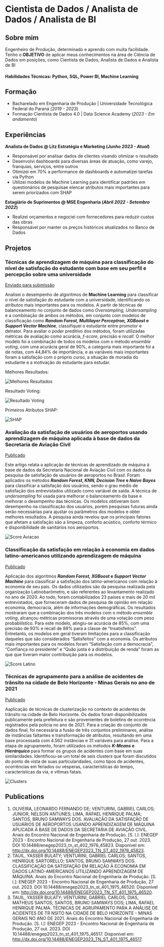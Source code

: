 # Cientista de Dados / Analista de Dados / Analista de BI

## Sobre mim
Engenheiro de Produção, determinado e aprendo com muita facilidade. Tenho o **OBJETIVO** de aplicar meus conhecimentos na área de Ciência de Dados em posições, como Cientista de Dados, Analista de Dados e Analista de BI

#### Habilidades Técnicas: Python, SQL, Power BI, Machine Learning

## Formação
- Bacharelado em Engenharia de Produção | Universidade Tecnológica Federal do Paraná (_2019 - 2023_)								       		
- Formação Cientista de Dados 4.0	| Data Science Academy (_2023 - Em andamento_)	 			        		

## Experiências
**Analista de Dados @ Litz Estratégia e Marketing (_Junho 2023 - Atual_)**
- Responsável por analisar dados de clientes visando otimizar o resultado
- Desenvolvi dashboards para diversas áreas de atuação, como varejo, franquias, serviços, entre outros
- Otimizei em 70% a performance de dashboards e automatizei tarefas via Python
- Utilizei modelos de Machine Learning para identificar padrões em questionários de pesquisae elencar atributos mais importantes para serem priorizados com SHAP

**Estagiário de Suprimentos @ MSE Engenharia (_Abril 2022 - Setembro 2022_)**
- Realizei orçamentos e negociei com fornecedores para reduzir custos das obras
- Responsável por manter os preços históricos atualizados no Banco de Dados 

## Projetos
### Técnicas de aprendizagem de máquina para classificação do nível de satisfação do estudante com base em seu perfil e percepção sobre uma universidade
[Enviado para submissão](https://drive.google.com/file/d/1mWIL1zGipppVKKieSNnN5gx_m9D8AuZQ/view?usp=sharing)

Analisei o desempenho de algoritmos de **Machine Learning** para classificar o nível de satisfação do estudante com a universidade, identificando os atributos mais importantes para os modelos. A partir de técnicas de balanceamento no conjunto de dados como _Oversampling, Undersampling_ e a combinação de ambos os métodos, em conjunto com modelos de classificação como **_Random Forest, Multilayer Perceptron, XGBoost_ e _Support Vector Machine_**, classifiquei o estudante entre promotor e detrator. Para avaliar o poder preditivo dos métodos, foram utilizadas métricas de avaliação como acurácia, _f-score_, precisão e _recall_. O melhor modelo foi a combinação de todos os modelos com o método _ensemble voting_, com uma acurácia geral de 90%, a categoria mais importante foi a de notas, com 44,84% de importância, e as variáveis mais importantes foram a satisfação com o próprio curso, a situação de moradia do estudante e a motivação do estudante para estudar.

Melhores Resultados:

![Melhores Resultados](/assets/best_scores.png)

Resultado Voting:

![Resultado Voting](/assets/voting.png)

Primeiros Atributos SHAP:

![SHAP](/assets/shap.png)

### Avaliação da satisfação de usuários de aeroportos usando aprendizagem de máquina aplicada à base de dados da Secretaria de Aviação Civil
[Publicado](http://dx.doi.org/10.14488/ENEGEP2023_TN_ST_402_1976_45823)

Este artigo relata a aplicação de técnicas de aprendizado de máquina à base de dados da Secretaria Nacional de Aviação Civil com os dados da pesquisa de satisfação de usuários de aeroportos no Brasil. Foram aplicados os métodos **_Random Forest, KNN, Decision Tree_ e _Naive Bayes_** para classificar a satisfação dos usuários, sendo o grau médio de satisfação dos entrevistados utilizado como variável de saída. A técnica de _undersampling_ foi usada para melhorar o balanceamento da base e melhorar o desempenho das técnicas. Os modelos obtiveram bom desempenho na classificação dos usuários, porém pesquisas futuras ainda serão necessárias para ajustar os parâmetros dos modelos e obter melhores resultados. A pesquisa ainda revelou que os principais fatores que afetam a satisfação são a limpeza, conforto acústico, conforto térmico e disponibilidade de sanitários nos aeroportos.

![Score Aviacao](/assets/scores_aviacao.png)


### Classificação da satisfação em relação à economia em dados latino-americanos utilizando aprendizagem de máquina
[Publicado](http://dx.doi.org/10.14488/ENEGEP2023_TN_ST_401_1975_46520)

Aplicação dos algoritmos **_Random Forest, XGBoost_ e _Support Vector Machine_** para classificar a satisfação dos latino-americanos com relação à economia de seu país. Os dados utilizados são da pesquisa realizada pela organização Latinobarômetro, e são referentes ao levantamento realizado no ano de 2020. Ao todo, foram contabilizados 23 países e mais de 20 mil entrevistados, que forneceram dados de pesquisa de opinião em relação economia, democracia, além de informações demográficas. Os resultados mostraram que a combinação dos três modelos com o método _ensemble voting_, alcançou métricas promissoras através de uma votação com peso probabilístico. Para este modelo, atingiu-se acurácia de 85%, com uma precisão de 93% e recall de 88% para a classe de “Insatisfeitos”. Entretanto, os modelos em geral tiveram limitações para a classificação daqueles que são considerados “Satisfeitos” com a economia. Os atributos mais importantes para os modelos foram “Satisfação com a democracia”, “Confiança no presidente” e “Quão justa é a distribuição de renda” foram as que que tiveram maior contribuição para os modelos.

![Score Latino](/assets/scores_latino.png)

### Técnicas de agrupamento para a análise de acidentes de trânsito na cidade de Belo Horizonte - Minas Gerais no ano de 2021
[Publicado](http://dx.doi.org/10.14488/ENEGEP2023_TN_ST_401_1975_46517)

Aaplicação de técnicas de clusterização no contexto de acidentes de trânsito na cidade de Belo Horizonte. Os dados foram disponibilizados publicamente pela prefeitura e são provenientes de boletins de ocorrência registrados pela polícia no ano de 2021. Para a criação do conjunto de dados final, foi necessária a fusão de três conjuntos preliminares, análise de instâncias faltantes e transformação de atributos, resultando em uma base processada com 4.562 instâncias e 31 variáveis para análise. Para a etapa de agrupamento, foram utilizados os métodos **_K-Means_ e _Hierárquico_** para formar os grupos de acidentes com base em suas similaridades. Identificou-se um total de seis clusters que foram discutidos do ponto de vista de suas particularidades, como tipos de acidentes, ocorrências em feriados ou vésperas, características do tempo, características da via, e vítimas fatais.

![Clusters](/assets/clusters.png)

## Publications
1. OLIVEIRA, LEONARDO FERNANDO DE; VENTURINI, GABRIEL CARLOS; JUNIOR, NELSON ANTUNES; LIMA, RAFAEL HENRIQUE PALMA; SANTOS, BRUNO SAMWAYS DOS. AVALIAÇÃO DA SATISFAÇÃO DE USUÁRIOS DE AEROPORTOS USANDO APRENDIZAGEM DE MÁQUINA APLICADA À BASE DE DADOS DA SECRETARIA DE AVIAÇÃO CIVIL. Anais do Encontro Nacional de Engenharia de Produção. [S. l.]: ENEGEP 2023 - Encontro Nacional de Engenharia de Produção, 27 out. 2023. DOI 10.14488/enegep2023_tn_st_402_1976_45823. Disponível em: http://dx.doi.org/10.14488/ENEGEP2023_TN_ST_402_1976_45823.
2. TAUIL, YASSER BULATY; VENTURINI, GABRIEL CARLOS; SANTOS, HENRIQUE SARTORELLO; SANTOS, BRUNO SAMWAYS DOS. CLASSIFICAÇÃO DA SATISFAÇÃO EM RELAÇÃO À ECONOMIA EM DADOS LATINO-AMERICANOS UTILIZANDO APRENDIZAGEM DE MÁQUINA. Anais do Encontro Nacional de Engenharia de Produção. [S. l.]: ENEGEP 2023 - Encontro Nacional de Engenharia de Produção, 27 out. 2023. DOI 10.14488/enegep2023_tn_st_401_1975_46520. Disponível em: http://dx.doi.org/10.14488/ENEGEP2023_TN_ST_401_1975_46520.
3. TAUIL, YASSER BULATY; VENTURINI, GABRIEL CARLOS; DIAS, MATHEUS SANTOS; SANTOS, BRUNO SAMWAYS DOS; LIMA, RAFAEL HENRIQUE PALMA. TÉCNICAS DE AGRUPAMENTO PARA A ANÁLISE DE ACIDENTES DE TR NSITO NA CIDADE DE BELO HORIZONTE - MINAS GERAIS NO ANO DE 2021. Anais do Encontro Nacional de Engenharia de Produção. [S. l.]: ENEGEP 2023 - Encontro Nacional de Engenharia de Produção, 27 out. 2023. DOI 10.14488/enegep2023_tn_st_401_1975_46517. Disponível em: http://dx.doi.org/10.14488/ENEGEP2023_TN_ST_401_1975_46517.
